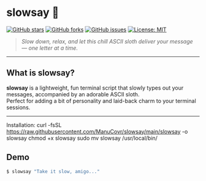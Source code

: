 # slowsay 🦥

[![GitHub stars](https://img.shields.io/github/stars/ManuCovr/slowsay?style=social)](https://github.com/ManuCovr/slowsay/stargazers)
[![GitHub forks](https://img.shields.io/github/forks/ManuCovr/slowsay?style=social)](https://github.com/ManuCovr/slowsay/network/members)
[![GitHub issues](https://img.shields.io/github/issues/ManuCovr/slowsay)](https://github.com/ManuCovr/slowsay/issues)
[![License: MIT](https://img.shields.io/badge/License-MIT-yellow.svg)](https://opensource.org/licenses/MIT)

> *Slow down, relax, and let this chill ASCII sloth deliver your message — one letter at a time.*

---

## What is slowsay?

**slowsay** is a lightweight, fun terminal script that slowly types out your messages, accompanied by an adorable ASCII sloth.  
Perfect for adding a bit of personality and laid-back charm to your terminal sessions.

---
Installation:
curl -fsSL https://raw.githubusercontent.com/ManuCovr/slowsay/main/slowsay -o slowsay
chmod +x slowsay
sudo mv slowsay /usr/local/bin/

## Demo

```bash
$ slowsay "Take it slow, amigo..."
